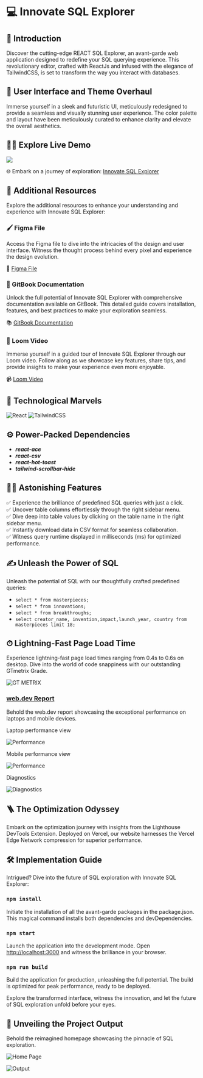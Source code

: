 # 💻 Innovate SQL Explorer

## 🚀 Introduction

Discover the cutting-edge REACT SQL Explorer, an avant-garde web application designed to redefine your SQL querying experience. This revolutionary editor, crafted with ReactJs and infused with the elegance of TailwindCSS, is set to transform the way you interact with databases.

## 🎨 User Interface and Theme Overhaul

Immerse yourself in a sleek and futuristic UI, meticulously redesigned to provide a seamless and visually stunning user experience. The color palette and layout have been meticulously curated to enhance clarity and elevate the overall aesthetics.

## 👨‍💻 Explore Live Demo

<a href="https://github.com/sambitos23/react-sql-explorer" target="blank">
<img src="https://img.shields.io/website?url=https://www.codingspace.codes&logo=github&style=flat-square" />
</a>

🌐 Embark on a journey of exploration: [Innovate SQL Explorer](https://innovate-sql-explorer.vercel.app/)

## 🌟 Additional Resources

Explore the additional resources to enhance your understanding and experience with Innovate SQL Explorer:

### 🖌 Figma File

Access the Figma file to dive into the intricacies of the design and user interface. Witness the thought process behind every pixel and experience the design evolution.

🔗 [Figma File](https://www.figma.com/file/QkWwUgR4nYcRgflcRzcoJt/Atlan?type=design&node-id=0%3A1&mode=design&t=LyiICiSFUIWlLwdG-1)

### 📖 GitBook Documentation

Unlock the full potential of Innovate SQL Explorer with comprehensive documentation available on GitBook. This detailed guide covers installation, features, and best practices to make your exploration seamless.

📚 [GitBook Documentation](https://atlans-frontend-assignment.gitbook.io/react-sql-editro-by-manik-chadha/)

### 🎥 Loom Video

Immerse yourself in a guided tour of Innovate SQL Explorer through our Loom video. Follow along as we showcase key features, share tips, and provide insights to make your experience even more enjoyable.

📹 [Loom Video](https://www.loom.com/share/be65779a0af34d08947f04428e40be2e?sid=a95f0d3f-2cd3-4b9d-95c0-948cd37632e8)

## 🚀 Technological Marvels

![React](https://img.shields.io/badge/react-%2320232a.svg?style=for-the-badge&logo=react&logoColor=%2361DAFB)
![TailwindCSS](https://img.shields.io/badge/tailwindcss-%2338B2AC.svg?style=for-the-badge&logo=tailwind-css&logoColor=white)

## ⚙️ Power-Packed Dependencies

- **_react-ace_**
- **_react-csv_**
- **_react-hot-toast_**
- **_tailwind-scrollbar-hide_**

## 👨‍💻 Astonishing Features

✅ Experience the brilliance of predefined SQL queries with just a click.\
✅ Uncover table columns effortlessly through the right sidebar menu.\
✅ Dive deep into table values by clicking on the table name in the right sidebar menu.\
✅ Instantly download data in CSV format for seamless collaboration.\
✅ Witness query runtime displayed in milliseconds (ms) for optimized performance.

## ✍️ Unleash the Power of SQL

Unleash the potential of SQL with our thoughtfully crafted predefined queries:

- `select * from masterpieces;`
- `select * from innovations;`
- `select * from breakthroughs;`
- `select creator_name, invention,impact,launch_year, country from masterpieces limit 18;`

## ⏱ Lightning-Fast Page Load Time

Experience lightning-fast page load times ranging from 0.4s to 0.6s on desktop. Dive into the world of code snappiness with our outstanding GTmetrix Grade.

![GT METRIX](https://github.com/MKCA06/Atlan_Project/assets/91538092/f8f65b00-f9c0-4f70-9f66-44f724f03146)

### [web.dev Report](https://pagespeed.web.dev/)

Behold the web.dev report showcasing the exceptional performance on laptops and mobile devices.

Laptop performance view

![Performance](https://github.com/MKCA06/Atlan_Project/assets/91538092/e2ca5ca1-51af-415d-8ba4-969d7d7d7cde)

Mobile performance view

![Performance](https://github.com/MKCA06/Atlan_Project/assets/91538092/e2ca5ca1-51af-415d-8ba4-969d7d7d7cde)

Diagnostics

![Diagnostics](https://github.com/MKCA06/Atlan_Project/assets/91538092/edf5c06c-a8f2-45aa-8e5d-f7d2787ef9a3)


## 🪜 The Optimization Odyssey

Embark on the optimization journey with insights from the Lighthouse DevTools Extension. Deployed on Vercel, our website harnesses the Vercel Edge Network compression for superior performance.

## 🛠️ Implementation Guide

Intrigued? Dive into the future of SQL exploration with Innovate SQL Explorer:

### `npm install`

Initiate the installation of all the avant-garde packages in the package.json. This magical command installs both dependencies and devDependencies.

### `npm start`

Launch the application into the development mode. Open [http://localhost:3000](http://localhost:3000) and witness the brilliance in your browser.

### `npm run build`

Build the application for production, unleashing the full potential. The build is optimized for peak performance, ready to be deployed.

Explore the transformed interface, witness the innovation, and let the future of SQL exploration unfold before your eyes.

## 🌟 Unveiling the Project Output

Behold the reimagined homepage showcasing the pinnacle of SQL exploration.

![Home Page](https://github.com/MKCA06/Atlan_Project/assets/91538092/8023e96c-763f-4e3f-b6fb-634865d63353)

![Output](https://github.com/MKCA06/Atlan_Project/assets/91538092/3d4e1b1b-53d1-4fd1-be3d-7310b89a07bb)

